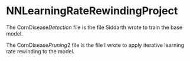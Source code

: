 # NNLearningRateRewindingProject

The CornDisease*Detection* file is the file Siddarth wrote to train the base model.

The CornDisease*Pruning*2 file is the file I wrote to apply iterative learning rate rewinding to the model.
